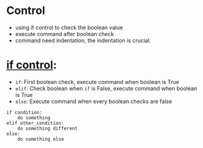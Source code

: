 # Control
- using if control to check the boolean value
- execute command after boolean check
- command need indentation, the indentation is crucial.

# [if control](https://github.com/HidayatRivai2020/Python/tree/main/control/if_control.py): 
- `if`: First boolean check, execute command when boolean is True
- `elif`: Check boolean when `if` is False, execute command when boolean is True
- `else`: Execute command when every boolean checks are false

```
if condition:
    do something
elif other_condition:
    do something different
else:
    do something else
```